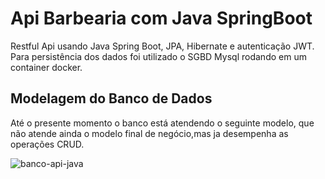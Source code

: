 # Api Barbearia com Java SpringBoot

Restful Api usando Java Spring Boot, JPA, Hibernate e autenticação JWT.
Para persistência dos dados foi utilizado o SGBD Mysql rodando em um 
container docker.

## Modelagem do Banco de Dados
Até o presente momento o banco está atendendo o seguinte modelo, que não
atende ainda o modelo final de negócio,mas ja desempenha as operações
CRUD.

![banco-api-java](https://github.com/user-attachments/assets/31a2ec32-d2b1-484a-93db-f712d6595ea0)
